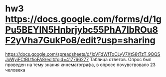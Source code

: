 # hw3 https://docs.google.com/forms/d/1gPu5BEYlN5Hnbrjybc55PhA7lbROu8F2yVha7GukPo8/edit?usp=sharing
https://docs.google.com/spreadsheets/d/1xVFdWfToCLyV7XtS8tTzT_9QQSJoWyiFCtBLtfioFA8/edit#gid=417766277 Таблица ответов. Опрос был проведен на тему знания кинематографа, в опросе почувствовало 23 человека
